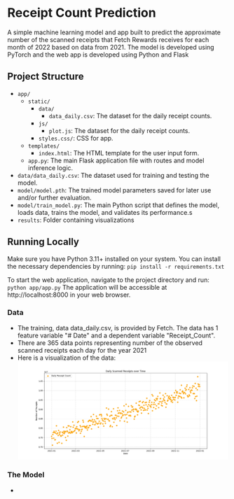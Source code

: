 # Receipt Count Prediction

A simple machine learning model and app built to predict the approximate number of the scanned receipts that Fetch Rewards receives for each month of 2022 based on data from 2021. The model is developed using PyTorch and the web app is developed using Python and Flask

## Project Structure

-   `app/`
    -   `static/`
        -   `data/`
            -   `data_daily.csv`: The dataset for the daily receipt counts.
        -   `js/`
            -   `plot.js`: The dataset for the daily receipt counts.
        -   `styles.css/`: CSS for app.
    -   `templates/`
        -   `index.html`: The HTML template for the user input form.
    -   `app.py`: The main Flask application file with routes and model inference logic.
-   `data/data_daily.csv`: The dataset used for training and testing the model.
-   `model/model.pth`: The trained model parameters saved for later use and/or further evaluation.
-   `model/train_model.py`: The main Python script that defines the model, loads data, trains the model, and validates its performance.s
-   `results`: Folder containing visualizations

## Running Locally

Make sure you have Python 3.11+ installed on your system. You can install the necessary dependencies by running:
`pip install -r requirements.txt`

To start the web application, navigate to the project directory and run:
`python app/app.py`
The application will be accessible at http://localhost:8000 in your web browser.

### Data

-   The training, data data_daily.csv, is provided by Fetch. The data has 1 feature variable "# Date" and a dependent variable "Receipt_Count".
-   There are 365 data points representing number of the observed scanned receipts each day for the year 2021
-   Here is a visualization of the data:
    ![Display Image](https://github.com/andyyhy/receipt_count_prediction/blob/main/results/data_daily_vis.png)

### The Model

-
